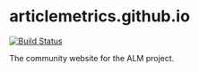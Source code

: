 articlemetrics.github.io
========================

[![Build Status](https://travis-ci.org/articlemetrics/articlemetrics.github.io.png?branch=master)](https://travis-ci.org/articlemetrics/articlemetrics.github.io)

The community website for the ALM project.